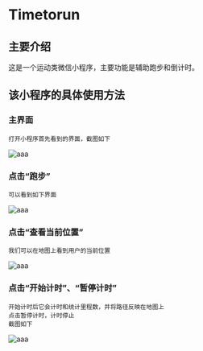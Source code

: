 # Timetorun
## 主要介绍 
这是一个运动类微信小程序，主要功能是辅助跑步和倒计时。
## 该小程序的具体使用方法
### 主界面
    打开小程序首先看到的界面，截图如下

![aaa](https://github.com/KarieCheng/Timetorun/blob/master/QQ图片20180421163456.png)
### 点击“跑步”
    可以看到如下界面

![aaa](https://github.com/KarieCheng/Timetorun/blob/master/QQ图片20180421165104.png)
### 点击“查看当前位置”
    我们可以在地图上看到用户的当前位置

![aaa](https://github.com/KarieCheng/Timetorun/blob/master/QQ图片20180421163652.png)
### 点击“开始计时”、“暂停计时”
    开始计时后它会计时和统计里程数，并将路径反映在地图上
    点击暂停计时，计时停止
    截图如下

![aaa](https://github.com/KarieCheng/Timetorun/blob/master/QQ图片20180421163542.png)
